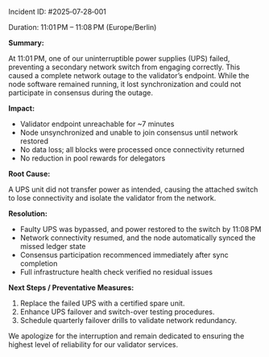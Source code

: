 <p>Incident ID: #2025‑07‑28‑001</p>
<p>Duration: 11:01 PM – 11:08 PM (Europe/Berlin)</p>

<b>Summary:</b>
<p>At 11:01 PM, one of our uninterruptible power supplies (UPS) failed, preventing a secondary network switch from engaging correctly. This caused a complete network outage to the validator’s endpoint. While the node software remained running, it lost synchronization and could not participate in consensus during the outage.</p>

<b>Impact:</b>
<ul><li>Validator endpoint unreachable for ~7 minutes</li>
<li>Node unsynchronized and unable to join consensus until network restored</li>
<li>No data loss; all blocks were processed once connectivity returned</li>
<li>No reduction in pool rewards for delegators</li></ul>


<b>Root Cause:</b>
<p>A UPS unit did not transfer power as intended, causing the attached switch to lose connectivity and isolate the validator from the network.</p>

<b>Resolution:</b>
<ul><li>Faulty UPS was bypassed, and power restored to the switch by 11:08 PM</li>
<li>Network connectivity resumed, and the node automatically synced the missed ledger state</li>
<li>Consensus participation recommenced immediately after sync completion</li>
<li>Full infrastructure health check verified no residual issues</li></ul>


<b>Next Steps / Preventative Measures:</b>
<ol><li>Replace the failed UPS with a certified spare unit.</li>
<li>Enhance UPS failover and switch-over testing procedures.</li>
<li>Schedule quarterly failover drills to validate network redundancy.</li></ol>
We apologize for the interruption and remain dedicated to ensuring the highest level of reliability for our validator services.
